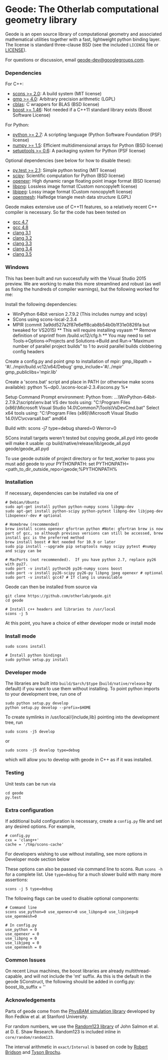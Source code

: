 Geode: The Otherlab computational geometry library
==================================================

Geode is an open source library of computational geometry and associated mathematical utilities
together with a fast, lightweight python binding layer.  The license is standard three-clause BSD
(see the included `LICENSE` file or [LICENSE](https://github.com/otherlab/core/blob/master/LICENSE)).

For questions or discussion, email geode-dev@googlegroups.com.

### Dependencies

For C++:

* [scons >= 2.0](http://www.scons.org): A build system (MIT license)
* [gmp >= 4.0](http://gmplib.org): Arbitrary precision arithmetic (LGPL)
* [cblas](http://www.netlib.org/blas/blast-forum/cblas.tgz): C wrappers for BLAS (BSD license)
* [boost >= 1.46](http://www.boost.org): Not needed if a C++11 standard library exists (Boost Software License)

For Python:

* [python >= 2.7](http://python.org): A scripting language (Python Software Foundation (PSF) license)
* [numpy >= 1.5](http://numpy.scipy.org): Efficient multidimensional arrays for Python (BSD license)
* [setuptools >= 0.6](http://pythonhosted.org/setuptools): A packaging system for Python (PSF license)

Optional dependencies (see below for how to disable these):

* [py.test >= 2.1](http://pytest.org): Simple python testing (MIT license)
* [scipy](http://www.scipy.org): Scientific computation for Python (BSD license)
* [openexr](http://www.openexr.com): High dynamic range floating point image format (BSD license)
* [libpng](http://www.libpng.org): Lossless image format (Custom noncopyleft license)
* [libjpeg](http://www.ijg.org): Lossy image format (Custom noncopyleft license)
* [openmesh](http://www.openmesh.org): Halfedge triangle mesh data structure (LGPL)

Geode makes extensive use of C++11 features, so a relatively recent C++ compiler is necessary.
So far the code has been tested on

* [gcc 4.7](http://gcc.gnu.org)
* [gcc 4.8](http://gcc.gnu.org)
* [clang 3.1](http://clang.llvm.org)
* [clang 3.2](http://clang.llvm.org)
* [clang 3.3](http://clang.llvm.org)
* [clang 3.4](http://clang.llvm.org)
* [clang 3.5](http://clang.llvm.org)

### Windows
  This has been built and run successfully with the Visual Studio 2015 preview. We are working to make this more streamlined and robust (as well as fixing the hundreds of compiler warnings), but the following worked for me:

  Install the following dependencies:
   * WinPython 64bit version 2.7.9.2 (This includes numpy and scipy)
   * SCons using scons-local-2.3.4
   * MPIR (commit 3a9dd527a2f87e6eff8cab8b54b0b1f31e0826fa but tweaked for VS2015)
   ** This will require installing vsyasm
   ** Remove definition of snprintf from /build.vc12/cfg.h
   ** You may need to set Tools->Options->Projects and Solutions->Build and Run->"Maximum number of parallel project builds" to 1 to avoid parallel builds clobbering config headers

   Create a config.py and point gmp to installation of mpir:
     gmp_libpath = '#/../mpir/build.vc12/x64/Debug'
     gmp_include='#/../mpir'
     gmp_publiclibs='mpir.lib'

   Create a 'scons.bat' script and place in PATH (or otherwise make scons available):
     python %~dp0..\scons-local-2.3.4\scons.py %*

   Setup Command Prompt environment:
     Python from:
       ...\WinPython-64bit-2.7.9.2\scripts\env.bat
     VS dev tools using:
       "C:\Program Files (x86)\Microsoft Visual Studio 14.0\Common7\Tools\VsDevCmd.bat"
     Select x64 tools using:
       "C:\Program Files (x86)\Microsoft Visual Studio 14.0\VC\vcvarsall.bat" amd64

   Build with:
     scons -j7 type=debug shared=0 Werror=0

   SCons install targets weren't tested but copying geode_all.pyd into geode will make it usable:
     cp build/native/release/lib/geode_all.pyd geode/geode_all.pyd

   To use geode outside of project directory or for test_worker to pass you must add geode to your PYTHONPATH:
     set PYTHONPATH=<path_to_dir_outside_repo>\geode;%PYTHONPATH%

### Installation

If necessary, dependencies can be installed via one of

    # Debian/Ubuntu
    sudo apt-get install python python-numpy scons libgmp-dev
    sudo apt-get install python-scipy python-pytest libpng-dev libjpeg-dev libopenexr-dev # optional

    # Homebrew (recommended)
    brew install scons openexr gfortran python #Note: gfortran brew is now part of gcc, so although previous versions can still be accessed, brew install gcc is the preferred method
    brew install boost # Not needed for 10.9 or later
    sudo pip install --upgrade pip setuptools numpy scipy pytest #numpy and scipy can be

    # MacPorts (not recommended).  If you have python 2.7, replace py26 with py27.
    sudo port -v install python26 py26-numpy scons boost
    sudo port -v install py26-scipy py26-py libpng jpeg openexr # optional
    sudo port -v install gcc47 # If clang is unavailable

Geode can then be installed from source via

    git clone https://github.com/otherlab/geode.git
    cd geode

    # Install c++ headers and libraries to /usr/local
    scons -j 5

At this point, you have a choice of either developer mode or install mode
### Install mode
    sudo scons install

    # Install python bindings
    sudo python setup.py install

### Developer mode

The libraries are built into `build/$arch/$type` (`build/native/release` by default) if you want to use them without installing.  To point python imports to your development tree, run one of

    sudo python setup.py develop
    python setup.py develop --prefix=$HOME

To create symlinks in /usr/local/{include,lib} pointing into the development tree, run

    sudo scons -j5 develop

or

    sudo scons -j5 develop type=debug

which will allow you to develop with geode in C++ as if it was installed.



### Testing

Unit tests can be run via

    cd geode
    py.test

### Extra configuration

If additional build configuration is necessary, create a `config.py` file and set any desired options.  For example,

    # config.py
    cxx = 'clang++'
    cache = '/tmp/scons-cache'

For developers wishing to use without installing, see more options in Developer mode section below

These options can also be passed via command line to scons.  Run `scons -h` for a complete list.
Use `type=debug` for a much slower build with many more assertions:

    scons -j 5 type=debug

The following flags can be used to disable optional components:

    # Command line
    scons use_python=0 use_openexr=0 use_libpng=0 use_libjpeg=0 use_openmesh=0

    # In config.py
    use_python = 0
    use_openexr = 0
    use_libpng = 0
    use_libjpeg = 0
    use_openmesh = 0

### Common Issues
On recent Linux machines, the boost libraries are already multithread-capable, and will not include the 'mt' suffix. As this is the default in the geode SConstruct, the following should be added in config.py:
    boost_lib_suffix = ''



### Acknowledgements

Parts of geode come from the [PhysBAM simulation library](http://physbam.stanford.edu) developed by
Ron Fedkiw et al. at Stanford University.

For random numbers, we use the [Random123 library](http://www.deshawresearch.com/resources_random123.html) of
John Salmon et al. at D. E. Shaw Research.  Random123 is included inline in `core/random/random123`.

The interval arithmetic in `exact/Interval` is based on code by [Robert Bridson](http://www.cs.ubc.ca/~rbridson)
and [Tyson Brochu](http://www.cs.ubc.ca/~tbrochu).


